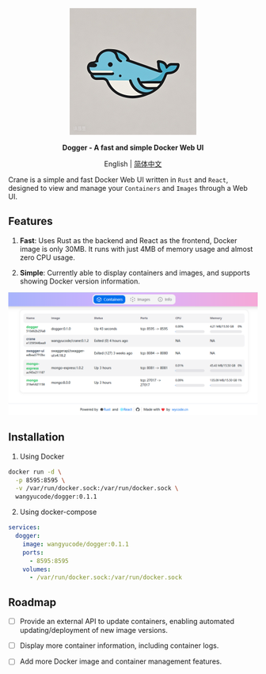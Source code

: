 <div align="center">
  <img src="logo.jpg" width=256></img>
  <p><strong>Dogger - A fast and simple Docker Web UI</strong></p>
  
  English | [简体中文](README.ZH-CN.md)
  
</div>

Crane is a simple and fast Docker Web UI written in `Rust` and `React`, designed to view and manage your `Containers` and `Images` through a Web UI.
## Features

1. **Fast**: Uses Rust as the backend and React as the frontend, Docker image is only 30MB. It runs with just 4MB of memory usage and almost zero CPU usage.

2. **Simple**: Currently able to display containers and images, and supports showing Docker version information.

![screenshot](/screenshot/1.png)

## Installation

1. Using Docker

```bash
docker run -d \
  -p 8595:8595 \
  -v /var/run/docker.sock:/var/run/docker.sock \
  wangyucode/dogger:0.1.1
```

2. Using docker-compose

```yaml
services:
  dogger:
    image: wangyucode/dogger:0.1.1
    ports:
      - 8595:8595
    volumes:
      - /var/run/docker.sock:/var/run/docker.sock
```

## Roadmap

- [ ] Provide an external API to update containers, enabling automated updating/deployment of new image versions.

- [ ] Display more container information, including container logs.

- [ ] Add more Docker image and container management features.
